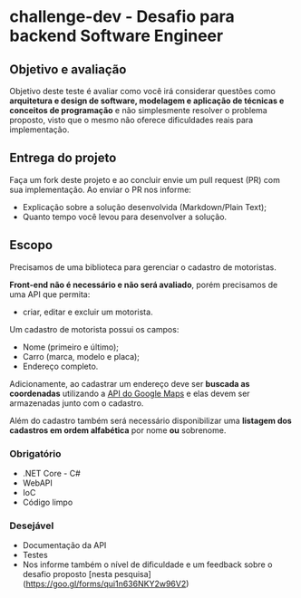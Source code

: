 # challenge-dev - Desafio para backend Software Engineer

## Objetivo e avaliação

Objetivo deste teste é avaliar como você irá considerar questões como **arquitetura e design de software, modelagem e aplicação de técnicas e conceitos de programação** e não simplesmente resolver o problema proposto, visto que o mesmo não oferece dificuldades reais para implementação.  

## Entrega do projeto

Faça um fork deste projeto e ao concluir envie um pull request (PR) com sua implementação. Ao enviar o PR nos informe:

 - Explicação sobre a solução desenvolvida (Markdown/Plain Text);
 - Quanto tempo você levou para desenvolver a solução.

## Escopo

Precisamos de uma biblioteca para gerenciar o cadastro de motoristas.

**Front-end não é necessário e não será avaliado**, porém precisamos de uma API que permita:

 - criar, editar e excluir um motorista.

Um cadastro de motorista possui os campos:

 - Nome (primeiro e último);
 - Carro (marca, modelo e placa);
 - Endereço completo.

Adicionamente, ao cadastrar um endereço deve ser **buscada as coordenadas** utilizando a [API do Google Maps](https://developers.google.com/maps/documentation/geocoding) e elas devem ser armazenadas junto com o cadastro.

Além do cadastro também será necessário disponibilizar uma **listagem dos cadastros em ordem alfabética** por nome **ou** sobrenome.

### Obrigatório
 - .NET Core - C#
 - WebAPI
 - IoC
 - Código limpo

### Desejável
 - Documentação da API
 - Testes
 - Nos informe também o nível de dificuldade e um feedback sobre o desafio proposto [nesta pesquisa] (https://goo.gl/forms/qui1n636NKY2w96V2)
